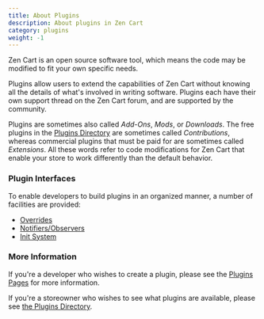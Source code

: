 ```yaml
---
title: About Plugins 
description: About plugins in Zen Cart 
category: plugins
weight: -1
---
```


Zen Cart is an open source software tool, which means the code may be 
modified to fit your own specific needs.  

Plugins allow users to extend the capabilities of Zen Cart without knowing 
all the details of what's involved in writing software.  Plugins each 
have their own support thread on the Zen Cart forum, and are supported 
by  the community. 

Plugins are sometimes also called <i>Add-Ons</i>, <i>Mods</i>, 
or <i>Downloads</i>.
The free plugins in the [Plugins Directory](https://www.zen-cart.com/downloads.php) are sometimes called <i>Contributions</i>, whereas 
commercial plugins that must be paid for are sometimes called 
<i>Extensions</i>.  All these words refer to code modifications for 
Zen Cart that enable your store to work differently than the 
default behavior. 


### Plugin Interfaces 
To enable developers to build plugins 
in an organized manner, a number of facilities are provided: 

* [Overrides](/user/new_user_topics/overrides/)
* [Notifiers/Observers](/dev/code/notifiers/)
* [Init System](/dev/code/init_system/)

### More Information 

If you're a developer who wishes to create a plugin, please see 
the [Plugins Pages](/dev/plugins/) for more information. 

If you're a storeowner who wishes to see what plugins are available, please see [the Plugins Directory](https://www.zen-cart.com/downloads.php). 
